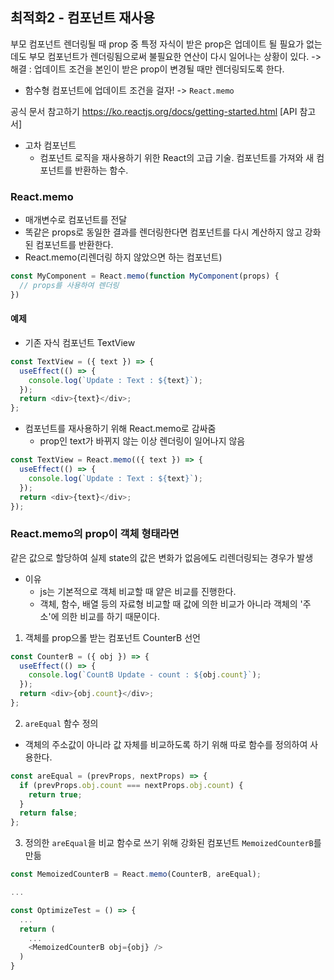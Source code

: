 ## 최적화2 - 컴포넌트 재사용

부모 컴포넌트 렌더링될 때 prop 중 특정 자식이 받은 prop은 업데이트 될 필요가 없는데도 부모 컴포넌트가 렌더링됨으로써 불필요한 연산이 다시 일어나는 상황이 있다.
-> 해결 : 업데이트 조건을 본인이 받은 prop이 변경될 때만 렌더링되도록 한다.
- 함수형 컴포넌트에 업데이트 조건을 걸자! -> `React.memo`

공식 문서 참고하기 https://ko.reactjs.org/docs/getting-started.html
[API 참고서]
- 고차 컴포넌트
  - 컴포넌트 로직을 재사용하기 위한 React의 고급 기술. 컴포넌트를 가져와 새 컴포넌트를 반환하는 함수.

### React.memo
- 매개변수로 컴포넌트를 전달
- 똑같은 props로 동일한 결과를 렌더링한다면 컴포넌트를 다시 계산하지 않고 강화된 컴포넌트를 반환한다.
- React.memo(리렌더링 하지 않았으면 하는 컴포넌트)
```js
const MyComponent = React.memo(function MyComponent(props) {
  // props를 사용하여 렌더링
})
```
#### 예제
- 기존 자식 컴포넌트 TextView
```js
const TextView = ({ text }) => {
  useEffect(() => {
    console.log(`Update : Text : ${text}`);
  });
  return <div>{text}</div>;
};
```

- 컴포넌트를 재사용하기 위해 React.memo로 감싸줌
  - prop인 text가 바뀌지 않는 이상 렌더링이 일어나지 않음
```js
const TextView = React.memo(({ text }) => {
  useEffect(() => {
    console.log(`Update : Text : ${text}`);
  });
  return <div>{text}</div>;
});
```

### React.memo의 prop이 객체 형태라면
같은 값으로 할당하여 실제 state의 값은 변화가 없음에도 리렌더링되는 경우가 발생
- 이유
  - js는 기본적으로 객체 비교할 때 얕은 비교를 진행한다.
  - 객체, 함수, 배열 등의 자료형 비교할 때 값에 의한 비교가 아니라 객체의 '주소'에 의한 비교를 하기 때문이다.

1. 객체를 prop으롤 받는 컴포넌트 CounterB 선언
```js
const CounterB = ({ obj }) => {
  useEffect(() => {
    console.log(`CountB Update - count : ${obj.count}`);
  });
  return <div>{obj.count}</div>;
};
```

2. `areEqual` 함수 정의
- 객체의 주소값이 아니라 값 자체를 비교하도록 하기 위해 따로 함수를 정의하여 사용한다.
```js
const areEqual = (prevProps, nextProps) => {
  if (prevProps.obj.count === nextProps.obj.count) {
    return true;
  }
  return false;
};
```

3. 정의한 `areEqual`을 비교 함수로 쓰기 위해 강화된 컴포넌트 `MemoizedCounterB`를 만듦
```js
const MemoizedCounterB = React.memo(CounterB, areEqual);

...

const OptimizeTest = () => {
  ...
  return (
    ...
    <MemoizedCounterB obj={obj} />
  )
}
```